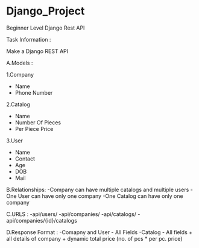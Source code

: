 # Django_Project
Beginner Level Django Rest API


Task Information :

Make a Django REST API

A.Models :

1.Company 
- Name
- Phone Number

2.Catalog
- Name
- Number Of Pieces
- Per Piece Price

3.User
- Name
- Contact
- Age
- DOB
- Mail


B.Relationships:
-Company can have multiple catalogs and multiple users
-One User can have only one company
-One Catalog can have only one company

C.URLS : 
-api/users/
-api/companies/
-api/catalogs/
-api/companies/{id}/catalogs

D.Response Format :
-Comapny and User - All Fields
-Catalog - All fields + all details of company + dynamic total price (no. of pcs * per pc. price)
